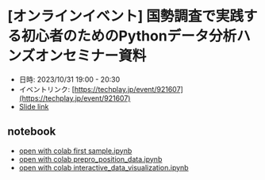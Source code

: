 # [オンラインイベント] 国勢調査で実践する初心者のためのPythonデータ分析ハンズオンセミナー資料


- 日時: 2023/10/31 19:00 - 20:30
- イベントリンク: [https://techplay.jp/event/921607](https://techplay.jp/event/921607)
- [Slide link](https://speakerdeck.com/hideyuki_ogawa/guo-shi-diao-cha-deshi-jian-suruchu-xin-zhe-notamenopythondetafen-xi-hanzuonseminazi-liao)

## notebook

- [open with colab first sample.ipynb](https://colab.research.google.com/github/mazarimono/python-data-seminar/blob/main/hands-on-seminar/notebook/first_sample.ipynb)
- [open with colab prepro_position_data.ipynb](https://colab.research.google.com/github/mazarimono/python-data-seminar/blob/main/hands-on-seminar/notebook/prepro_position_data.ipynb)
- [open with colab interactive_data_visualization.ipynb](https://colab.research.google.com/github/mazarimono/python-data-seminar/blob/main/hands-on-seminar/notebook/interactive_data_visualization.ipynb)

